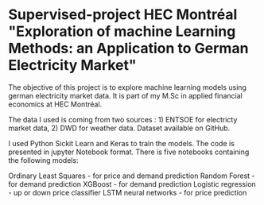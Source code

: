 # Supervised-project HEC Montréal "Exploration of machine Learning Methods: an Application to German Electricity Market"

The objective of this project is to explore machine learning models using german electricity market data. It is part of my M.Sc in applied financial economics at HEC Montréal.

The data I used is coming from two sources : 1) ENTSOE for electricty market data, 2) DWD for weather data.
Dataset available on GitHub. 

I used Python Sickit Learn and Keras to train the models. 
The code is presented in jupyter Notebook format. There is five notebooks containing the following models:

Ordinary Least Squares - for price and demand prediction 
Random Forest - for demand prediction 
XGBoost - for demand prediction 
Logistic regression - up or down price classifier 
LSTM neural networks - for price prediction 



